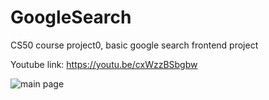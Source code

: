 # GoogleSearch
CS50 course project0, basic google search frontend project

Youtube link: https://youtu.be/cxWzzBSbgbw

![main page](https://user-images.githubusercontent.com/44849765/193662511-aa677d4a-8c0f-4b25-b4f4-6dbf0e9eb57a.png)
